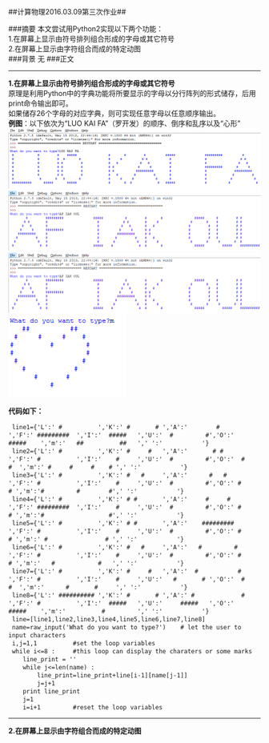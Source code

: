 ##计算物理2016.03.09第三次作业##

###摘要
  本文尝试用Python2实现以下两个功能：<br/>
1.在屏幕上显示由符号排列组合形成的字母或其它符号<br/>
2.在屏幕上显示由字符组合而成的特定动图<br/>
###背景
无
###正文
***
**1.在屏幕上显示由符号排列组合形成的字母或其它符号**<br/>
    原理是利用Python中的字典功能将所要显示的字母以分行阵列的形式储存，后用print命令输出即可。<br/>
    如果储存26个字母的对应字典，则可实现任意字母以任意顺序输出。<br/>
    **例图**：以下依次为“LUO KAI FA”（罗开发）的顺序、倒序和乱序以及“心形”<br/>
    ![正序](https://raw.githubusercontent.com/luokaifa-whu/computationalphysics_N2014301580293/master/%E6%AD%A3%E5%BA%8F.png)<br/>
    ![逆序](https://raw.githubusercontent.com/luokaifa-whu/computationalphysics_N2014301580293/master/%E9%80%86%E5%BA%8F.png)<br/>
    ![乱序](https://raw.githubusercontent.com/luokaifa-whu/computationalphysics_N2014301580293/master/%E9%80%86%E5%BA%8F.png)
    ![心形](https://raw.githubusercontent.com/luokaifa-whu/computationalphysics_N2014301580293/master/%E5%BF%83%E5%BD%A2.png)<br/>
    
**代码如下：**

     line1={'L':' #          ','K':' #       # ','A':'        #        ','F':' #########  ','I':'  #####   ','U':'  #         #','O':'    #####    ','m':'   ##          ##   ',' ':'           '}
     line2={'L':' #          ','K':' #     #   ','A':'       # #       ','F':' #          ','I':'    #     ','U':'  #         #','O':'  #       #  ','m':' #     #     #    # ',' ':'           '}
     line3={'L':' #          ','K':' #   #     ','A':'      #   #      ','F':' #          ','I':'    #     ','U':'  #         #','O':' #         # ','m':'#         #        #',' ':'           '}
     line4={'L':' #          ','K':' # #       ','A':'     #     #     ','F':' #########  ','I':'    #     ','U':'  #         #','O':' #         # ','m':'#                  #',' ':'           '}
     line5={'L':' #          ','K':' # #       ','A':'    #########    ','F':' #          ','I':'    #     ','U':'  #         #','O':' #         # ','m':' #                # ',' ':'           '}
     line6={'L':' #          ','K':' #   #     ','A':'   #         #   ','F':' #          ','I':'    #     ','U':'  #         #','O':' #         # ','m':'   #            #   ',' ':'           '}
     line7={'L':' #          ','K':' #     #   ','A':'  #           #  ','F':' #          ','I':'    #     ','U':'   #       # ','O':'  #       #  ','m':'      #       #     ',' ':'           '}
     line8={'L':' ########## ','K':' #       # ','A':' #             # ','F':' #          ','I':'  #####   ','U':'     #####   ','O':'    #####    ','m':'          #         ',' ':'           '}
     line=[line1,line2,line3,line4,line5,line6,line7,line8]
     name=raw_input('What do you want to type?')    # let the user to input characters
     i,j=1,1          #set the loop variables
     while i<=8 :     #this loop can display the charaters or some marks
        line_print = ''
        while j<=len(name) :
            line_print=line_print+line[i-1][name[j-1]]
            j=j+1
        print line_print
        j=1          
        i=i+1         #reset the loop variables
    
------------------------------
**2.在屏幕上显示由字符组合而成的特定动图**
